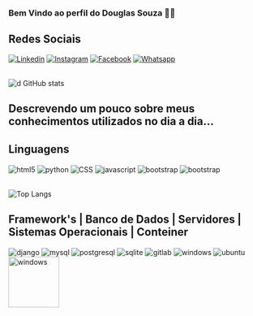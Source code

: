 ### Bem Vindo ao perfil do Douglas Souza 🙋‍♂️

## Redes Sociais
[![Linkedin](https://img.shields.io/badge/LinkedIn-0077B5?style=for-the-badge&logo=linkedin&logoColor=white)](https://www.linkedin.com/in/douglasrodrigues-dr)
[![Instagram](https://img.shields.io/badge/Instagram-E4405F?style=for-the-badge&logo=instagram&logoColor=white)](https://www.instagram.com/douglassouza_rs/)
[![Facebook](https://img.shields.io/badge/Facebook-1877F2?style=for-the-badge&logo=facebook&logoColor=white)](https://www.facebook.com/douglas.rodriguessouza.39/)
[![Whatsapp](https://img.shields.io/badge/WhatsApp-25D366?style=for-the-badge&logo=whatsapp&logoColor=white)](https://web.whatsapp.com/+556181064843)
<br/><br/>

![d GitHub stats](https://github-readme-stats.vercel.app/api?username=douglassouzars&show_icons=true&theme=radical)

## Descrevendo um pouco sobre meus conhecimentos utilizados no dia a dia...
## Linguagens
<div style="display: inline-block;">
    <img align="center" alt="html5" src="https://img.shields.io/badge/HTML-239120?style=for-the-badge&logo=html5&logoColor=white">
    <img align="center" alt="python" src="https://img.shields.io/badge/Python-3776AB?style=for-the-badge&logo=python&logoColor=white">
    <img align="center" alt="CSS" src="https://img.shields.io/badge/CSS-239120?&style=for-the-badge&logo=css3&logoColor=white">
    <img align="center" alt="javascript" src="https://img.shields.io/badge/JavaScript-F7DF1E?style=for-the-badge&logo=javascript&logoColor=black">
    <img align="center" alt="bootstrap" src="https://img.shields.io/badge/Bootstrap-563D7C?style=for-the-badge&logo=bootstrap&logoColor=white">
    <img align="center" alt="bootstrap" src="https://img.shields.io/badge/C%2B%2B-00599C?style=for-the-badge&logo=c%2B%2B&logoColor=white">
</div><br/><br/>

![Top Langs](https://github-readme-stats.vercel.app/api/top-langs/?username=douglassouzars&langs_count=8)
 
## Framework's | Banco de Dados | Servidores | Sistemas Operacionais | Conteiner
<div style='display: inline_block'>
    <img align="center" alt="django" src="https://img.shields.io/badge/Django-092E20?style=for-the-badge&logo=django&logoColor=white">
    <img align="center" alt="mysql" src="https://img.shields.io/badge/MySQL-00000F?style=for-the-badge&logo=mysql&logoColor=white">
    <img align="center" alt="postgresql" src="https://img.shields.io/badge/PostgreSQL-316192?style=for-the-badge&logo=postgresql&logoColor=white">
    <img align="center" alt="sqlite" src="https://img.shields.io/badge/SQLite-07405E?style=for-the-badge&logo=sqlite&logoColor=white">
    <img align="center" alt="gitlab" src="https://img.shields.io/badge/GitLab-330F63?style=for-the-badge&logo=gitlab&logoColor=white">
    <img align="center" alt="windows" src="https://img.shields.io/badge/Windows-0078D6?style=for-the-badge&logo=windows&logoColor=white">
    <img align="center" alt="ubuntu" src="https://img.shields.io/badge/Ubuntu-E95420?style=for-the-badge&logo=ubuntu&logoColor=white">
    <img align="center" alt="windows" src="https://badgen.net/badge/icon/docker?icon=docker&label" width="100px">
</div><br/>



